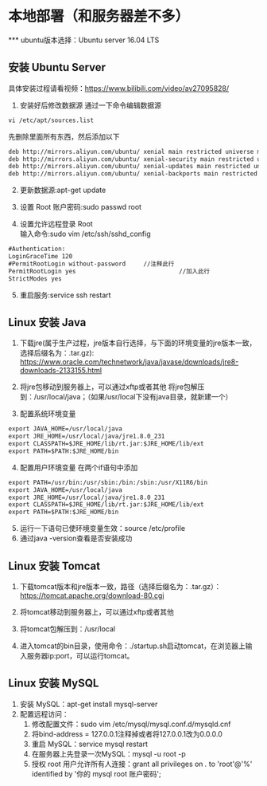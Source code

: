 # 本地部署（和服务器差不多）
*** ubuntu版本选择：Ubuntu server 16.04 LTS
## 安装 Ubuntu Server
具体安装过程请看视频：https://www.bilibili.com/video/av27095828/
1. 安装好后修改数据源
通过一下命令编辑数据源
```xml
vi /etc/apt/sources.list
```
先删除里面所有东西，然后添加以下
```xml
deb http://mirrors.aliyun.com/ubuntu/ xenial main restricted universe multiverse
deb http://mirrors.aliyun.com/ubuntu/ xenial-security main restricted universe multiverse
deb http://mirrors.aliyun.com/ubuntu/ xenial-updates main restricted universe multiverse
deb http://mirrors.aliyun.com/ubuntu/ xenial-backports main restricted universe multiverse
```
2. 更新数据源:apt-get update

3. 设置 Root 账户密码:sudo passwd root
4. 设置允许远程登录 Root  
输入命令:sudo vim /etc/ssh/sshd_config
```xml
#Authentication:
LoginGraceTime 120
#PermitRootLogin without-password     //注释此行
PermitRootLogin yes                             //加入此行
StrictModes yes
```
5. 重启服务:service ssh restart

## Linux 安装 Java
1. 下载jre(属于生产过程，jre版本自行选择，与下面的环境变量的jre版本一致，选择后缀名为：.tar.gz):
https://www.oracle.com/technetwork/java/javase/downloads/jre8-downloads-2133155.html

2. 将jre包移动到服务器上，可以通过xftp或者其他
将jre包解压到：/usr/local/java；（如果/usr/local下没有java目录，就新建一个）

3. 配置系统环境变量
```xml
export JAVA_HOME=/usr/local/java
export JRE_HOME=/usr/local/java/jre1.8.0_231
export CLASSPATH=$JRE_HOME/lib/rt.jar:$JRE_HOME/lib/ext
export PATH=$PATH:$JRE_HOME/bin
```
4. 配置用户环境变量
在两个if语句中添加
```xml
export PATH=/usr/bin:/usr/sbin:/bin:/sbin:/usr/X11R6/bin
export JAVA_HOME=/usr/local/java             
export JRE_HOME=/usr/local/java/jre1.8.0_231
export CLASSPATH=$JRE_HOME/lib/rt.jar:$JRE_HOME/lib/ext
export PATH=$PATH:$JRE_HOME/bin
```
5. 运行一下语句已使环境变量生效：source /etc/profile
6. 通过java -version查看是否安装成功

## Linux 安装 Tomcat
1. 下载tomcat版本和jre版本一致，路径（选择后缀名为：.tar.gz）：https://tomcat.apache.org/download-80.cgi
2. 将tomcat移动到服务器上，可以通过xftp或者其他
3. 将tomcat包解压到：/usr/local

4. 进入tomcat的bin目录，使用命令：./startup.sh启动tomcat，在浏览器上输入服务器ip:port，可以运行tomcat。

## Linux 安装 MySQL
1. 安装 MySQL：apt-get install mysql-server
2. 配置远程访问：
    1. 修改配置文件：sudo vim /etc/mysql/mysql.conf.d/mysqld.cnf
    2. 将bind-address = 127.0.0.1注释掉或者将127.0.0.1改为0.0.0.0
    3. 重启 MySQL：service mysql restart
    4. 在服务器上先登录一次MySQL：mysql -u root -p
    5. 授权 root 用户允许所有人连接：grant all privileges on *.* to 'root'@'%' identified by '你的 mysql root 账户密码';

